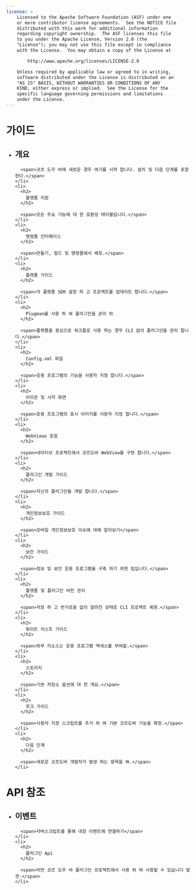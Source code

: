 ```yaml
---
license: >
    Licensed to the Apache Software Foundation (ASF) under one
    or more contributor license agreements.  See the NOTICE file
    distributed with this work for additional information
    regarding copyright ownership.  The ASF licenses this file
    to you under the Apache License, Version 2.0 (the
    "License"); you may not use this file except in compliance
    with the License.  You may obtain a copy of the License at

        http://www.apache.org/licenses/LICENSE-2.0

    Unless required by applicable law or agreed to in writing,
    software distributed under the License is distributed on an
    "AS IS" BASIS, WITHOUT WARRANTIES OR CONDITIONS OF ANY
    KIND, either express or implied.  See the License for the
    specific language governing permissions and limitations
    under the License.
---
```


<div id="home">
  <h1>
    가이드
  </h1>

  <ul>
    <li>
      <h2>
        개요
      </h2>

      <span>코르 도우 바에 새로운 경우 여기를 시작 합니다. 설치 및 다음 단계를 포함 한다.</span>
    </li>
    <li>
      <h2>
        플랫폼 지원
      </h2>

      <span>모든 주요 기능에 대 한 호환성 테이블입니다.</span>
    </li>
    <li>
      <h2>
        명령줄 인터페이스
      </h2>

      <span>만들기, 빌드 및 명령줄에서 배포.</span>
    </li>
    <li>
      <h2>
        플랫폼 가이드
      </h2>

      <span>각 플랫폼 SDK 설정 하 고 프로젝트를 업데이트 합니다.</span>
    </li>
    <li>
      <h2>
        Plugman를 사용 하 여 플러그인을 관리 하
      </h2>

      <span>플랫폼을 중심으로 워크플로 사용 하는 경우 CLI 없이 플러그인을 관리 합니다.</span>
    </li>
    <li>
      <h2>
        Config.xml 파일
      </h2>

      <span>응용 프로그램의 기능을 사용자 지정 합니다.</span>
    </li>
    <li>
      <h2>
        아이콘 및 시작 화면
      </h2>

      <span>응용 프로그램의 표시 이미지를 사용자 지정 합니다.</span>
    </li>
    <li>
      <h2>
        WebViews 포함
      </h2>

      <span>네이티브 프로젝트에서 코르도바 WebView를 구현 합니다.</span>
    </li>
    <li>
      <h2>
        플러그인 개발 가이드
      </h2>

      <span>자신의 플러그인을 개발 합니다.</span>
    </li>
    <li>
      <h2>
        개인정보보호 가이드
      </h2>

      <span>모바일 개인정보보호 이슈에 대해 알아보기</span>
    </li>
    <li>
      <h2>
        보안 가이드
      </h2>

      <span>정보 및 보안 응용 프로그램을 구축 하기 위한 팁입니다.</span>
    </li>
    <li>
      <h2>
        플랫폼 및 플러그인 버전 관리
      </h2>

      <span>저장 하 고 번거로움 없이 알려진 상태로 CLI 프로젝트 복원.</span>
    </li>
    <li>
      <h2>
        화이트 리스트 가이드
      </h2>

      <span>외부 리소스는 응용 프로그램 액세스를 부여할.</span>
    </li>
    <li>
      <h2>
        스토리지
      </h2>

      <span>기본 저장소 옵션에 대 한 개요.</span>
    </li>
    <li>
      <h2>
        후크 가이드
      </h2>

      <span>사용자 지정 스크립트를 추가 하 여 기본 코르도바 기능을 확장.</span>
    </li>
    <li>
      <h2>
        다음 단계
      </h2>

      <span>새로운 코르도바 개발자가 발생 하는 항목을 봐.</span>
    </li>
  </ul>

  <h1>
    API 참조
  </h1>

  <ul>
    <li>
      <h2>
        이벤트
      </h2>

      <span>자바스크립트를 통해 내장 이벤트에 연결하기</span>
    </li>
    <li>
      <h2>
        플러그인 Api
      </h2>

      <span>어떤 코르 도우 바 플러그인 프로젝트에서 사용 하 여 사용할 수 있습니다 발견.</span>
    </li>
  </ul>
</div>
